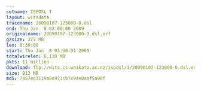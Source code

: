 ```yaml
---
setname: ISPDSL I
layout: witsdata
tracename: 20090107-123000-0.dsl
end: Thu Jan  8 02:00:00 2009
originalname: 20090107-123000-0.dsl.erf
gzsize: 377 MB
len: 0:30:00
start: Thu Jan  8 01:30:01 2009
totalwirelen: 6,110 MB
pkts: 11 million
download: ftp://wits.cs.waikato.ac.nz/ispdsl/1/20090107-123000-0.dsl.erf.gz
size: 913 MB
md5: 7457ed3119a0e973cb7c94e8aaf5a98f
---
```

